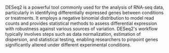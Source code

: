 DESeq2 is a powerful tool commonly used for the analysis of RNA-seq data, particularly in identifying differentially expressed genes between conditions or treatments. It employs a negative binomial distribution to model read counts and provides statistical methods to assess differential expression with robustness against various sources of variation. DESeq2's workflow typically involves steps such as data normalization, estimation of dispersion, and statistical testing, enabling researchers to pinpoint genes significantly altered under different experimental conditions.
